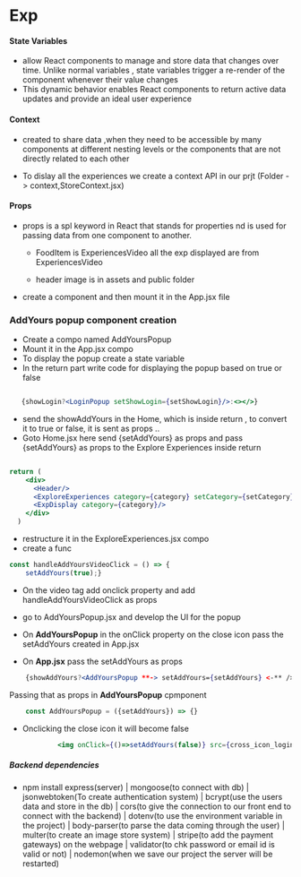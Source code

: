 # Exp

#### State Variables 

- allow React components to manage and store data that changes over time. Unlike normal variables , state variables trigger a re-render of the component whenever their value changes
- This dynamic behavior enables React components to return active data updates and provide an ideal user experience

#### Context 

- created to share data ,when they need to be accessible by many components at different nesting levels or the components that are not directly related to each other

- To dislay all the experiences we create a context API in our prjt (Folder -> context,StoreContext.jsx)

#### Props

- props is a spl keyword in React that stands for properties nd is used for passing data from one component to another.
  
  - FoodItem is ExperiencesVideo
    all the exp displayed are from ExperiencesVideo

  - header image is in assets and public folder

- create a component and then mount it in the App.jsx file

### AddYours popup component creation

- Create a compo named AddYoursPopup
- Mount it in the App.jsx compo
- To display the popup create a state variable
- In the return part write code for displaying the popup based on true or false     
  
```jsx

   {showLogin?<LoginPopup setShowLogin={setShowLogin}/>:<></>} 
```

- send the showAddYours in the Home, which is inside return , to convert it to true or false, it is sent as props ..
- Goto Home.jsx here send  {setAddYours} as props and pass {setAddYours} as props to the Explore Experiences inside return

```jsx

return (
    <div>
      <Header/>
      <ExploreExperiences category={category} setCategory={setCategory} setAddYours={setAddYours}/>
      <ExpDisplay category={category}/>
    </div>
  ) 
```

-  restructure it in the ExploreExperiences.jsx compo 
- create a func 

```jsx
const handleAddYoursVideoClick = () => {
    setAddYours(true);}
```

- On the video tag add onclick property and add handleAddYoursVideoClick as props
- go to AddYoursPopup.jsx and develop the UI for the popup

- On **AddYoursPopup** in the onClick property on the close icon pass the setAddYours created in App.jsx
- On **App.jsx** pass the setAddYours as props
  
```jsx
    {showAddYours?<AddYoursPopup **-> setAddYours={setAddYours} <-** />:<></>}
```

Passing that as props in **AddYoursPopup** cpmponent

```jsx
    const AddYoursPopup = ({setAddYours}) => {}

```

- Onclicking the close icon it will become false 

```jsx
            <img onClick={()=>setAddYours(false)} src={cross_icon_loginPopup.cross_icon} alt="" />

```

##### Backend dependencies

- npm install express(server)  |  mongoose(to connect with db)  |  jsonwebtoken(To create authentication system)  |  bcrypt(use the users data and store in the db)  |  cors(to give the connection to our front end to connect with the backend)  |  dotenv(to use the environment variable in the project)  |  body-parser(to parse the data coming through the user) |
multer(to create an image store system) | stripe(to add the payment gateways) on the webpage  |  validator(to chk password or email id is valid or not)  |  nodemon(when we save our project the server will be restarted)
  
